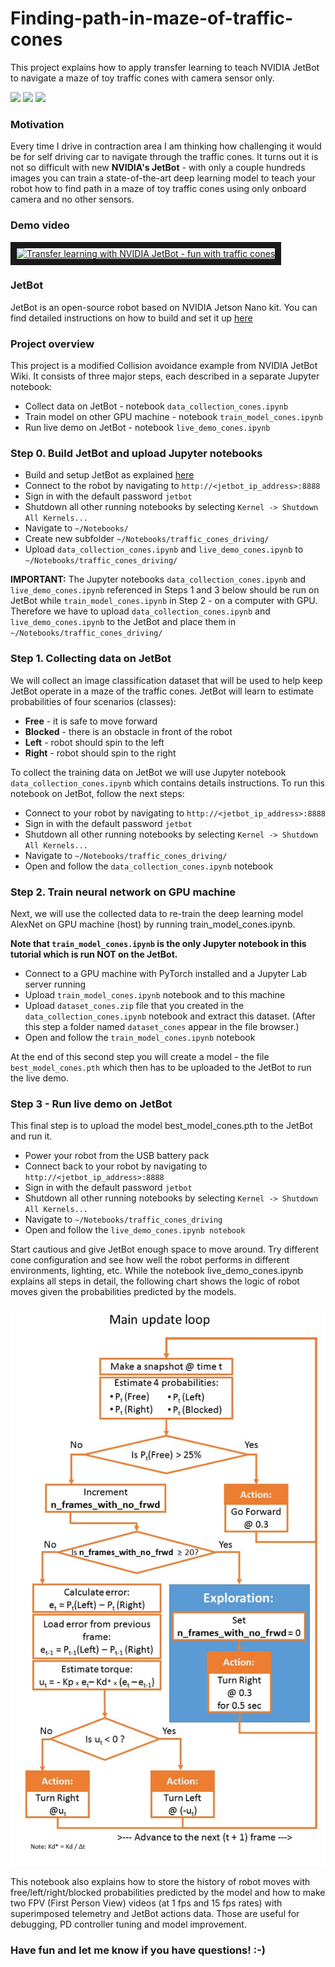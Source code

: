 # Finding-path-in-maze-of-traffic-cones
This project explains how to apply transfer learning to teach NVIDIA JetBot to navigate a maze of toy traffic cones with camera sensor only.  

![](misc/jetbot_traffic_cones.gif)
![](misc/jetbot_traffic_cones17.gif)
![](misc/jetbot_traffic_cones8.gif)

### Motivation
Every time I drive in contraction area I am thinking how challenging it would be for self driving car to navigate through the traffic cones. It turns out it is not so difficult with new **NVIDIA's JetBot** - with only a couple hundreds images you can train a state-of-the-art deep learning model to teach your robot how to find path in a maze of toy traffic cones using only onboard camera and no other sensors.

### Demo video

<a href="http://www.youtube.com/watch?feature=player_embedded&v=YwxSwXEjd4c
" target="_blank"><img src="http://img.youtube.com/vi/YwxSwXEjd4c/0.jpg" 
alt="Transfer learning with NVIDIA JetBot - fun with traffic cones" width="720" height="540" border="10" /></a>

### JetBot
JetBot is an open-source robot based on NVIDIA Jetson Nano kit. You can find detailed instructions on how to build and set it up [here](https://github.com/NVIDIA-AI-IOT/jetbot/wiki)

### Project overview
This project is a modified Collision avoidance example from NVIDIA JetBot Wiki. It consists of three major steps, each described in a separate Jupyter notebook:
- Collect data on JetBot - notebook ``data_collection_cones.ipynb``
- Train model on other GPU machine - notebook ``train_model_cones.ipynb``
- Run live demo on JetBot - notebook ``live_demo_cones.ipynb``

### Step 0. Build JetBot and upload Jupyter notebooks

- Build and setup JetBot as explained [here](https://github.com/NVIDIA-AI-IOT/jetbot/wiki)
- Connect to the robot by navigating to ``http://<jetbot_ip_address>:8888``
- Sign in with the default password ``jetbot``
- Shutdown all other running notebooks by selecting ``Kernel -> Shutdown All Kernels...``
- Navigate to ``~/Notebooks/``
- Create new subfolder ``~/Notebooks/traffic_cones_driving/``
- Upload ``data_collection_cones.ipynb`` and ``live_demo_cones.ipynb`` to  ``~/Notebooks/traffic_cones_driving/``

**IMPORTANT:** The Jupyter notebooks ``data_collection_cones.ipynb`` and ``live_demo_cones.ipynb`` referenced in Steps 1 and 3 below should be run on JetBot while ``train_model_cones.ipynb`` in Step 2 - on a computer with GPU. Therefore we have to upload  ``data_collection_cones.ipynb`` and ``live_demo_cones.ipynb`` to the JetBot and place them in ``~/Notebooks/traffic_cones_driving/``

### Step 1. Collecting data on JetBot

We will collect an image classification dataset that will be used to help keep JetBot operate in a maze of the traffic cones. JetBot will learn to estimate probabilities of  four scenarios (classes):
- **Free** - it is safe to move forward
- **Blocked** - there is an obstacle in front of the robot
- **Left** - robot should spin to the left
- **Right** - robot should spin to the right

To collect the training data on JetBot we will use Jupyter notebook ``data_collection_cones.ipynb`` which contains details instructions. To run this notebook on JetBot, follow the next steps:
- Connect to your robot by navigating to ``http://<jetbot_ip_address>:8888``
- Sign in with the default password ``jetbot``
- Shutdown all other running notebooks by selecting ``Kernel -> Shutdown All Kernels...``
- Navigate to ``~/Notebooks/traffic_cones_driving/``
- Open and follow the ``data_collection_cones.ipynb`` notebook

### Step 2. Train neural network on GPU machine

Next, we will use the collected data to re-train the deep learning model AlexNet on GPU machine (host) by running  train_model_cones.ipynb. 

**Note that ``train_model_cones.ipynb`` is the only Jupyter notebook in this tutorial which is run NOT on the JetBot.**

- Connect to a GPU machine with PyTorch installed and a Jupyter Lab server running
- Upload ``train_model_cones.ipynb`` notebook and to this machine
- Upload  ``dataset_cones.zip`` file that you created in the ``data_collection_cones.ipynb`` notebook and extract this dataset. (After this step a folder named ``dataset_cones`` appear in the file browser.)
- Open and follow the ``train_model_cones.ipynb`` notebook

At the end of this second step you will create a model - the file ``best_model_cones.pth`` which then has to be uploaded to the JetBot to run the live demo.

### Step 3 - Run live demo on JetBot

This final step is to upload the model best_model_cones.pth to the JetBot and run it.
- Power your robot from the USB battery pack
- Connect back to your robot by navigating to ``http://<jetbot_ip_address>:8888``
- Sign in with the default password ``jetbot``
- Shutdown all other running notebooks by selecting ``Kernel -> Shutdown All Kernels...``
- Navigate to ``~/Notebooks/traffic_cones_driving``
- Open and follow the ``live_demo_cones.ipynb notebook``

Start cautious and give JetBot enough space to move around. Try different cone configuration and see how well the robot performs in different environments, lighting, etc. While the notebook live_demo_cones.ipynb explains all steps in detail, the following chart shows the logic of robot moves given the probabilities predicted by the models.

![](misc/main_update_loop.jpg)

This notebook also explains how to store the history of robot moves with free/left/right/blocked probabilities predicted by the model and how to make two FPV (First Person View) videos (at 1 fps and 15 fps rates) with superimposed telemetry and JetBot actions data. Those are useful for debugging, PD controller tuning and model improvement.

### Have fun and let me know if you have questions! :-)
